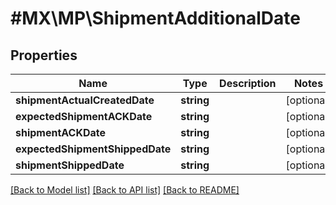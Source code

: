 # #MX\MP\ShipmentAdditionalDate

## Properties

Name | Type | Description | Notes
------------ | ------------- | ------------- | -------------
**shipmentActualCreatedDate** | **string** |  | [optional]
**expectedShipmentACKDate** | **string** |  | [optional]
**shipmentACKDate** | **string** |  | [optional]
**expectedShipmentShippedDate** | **string** |  | [optional]
**shipmentShippedDate** | **string** |  | [optional]


[[Back to Model list]](../) [[Back to API list]](../../Api/MX/MP) [[Back to README]](../../README.md)
